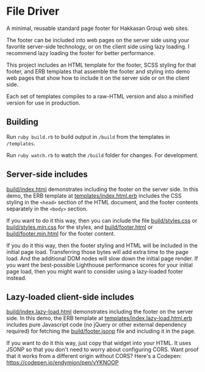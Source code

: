 # File Driver

A minimal, reusable standard page footer for Hakkasan Group web sites.

The footer can be included into web pages on the server side using your favorite server-side technology, or on the client side using lazy loading.  I recommend lazy loading the footer for better performance.

This project includes an HTML template for the footer, SCSS styling for that footer, and ERB templates that assemble the footer and styling into demo web pages that show how to include it on the server side or on the client side.

Each set of templates compiles to a raw-HTML version and also a minified version for use in production.

## Building

Run `ruby build.rb` to build output in `/build` from the templates
in `/templates`.

Run `ruby watch.rb` to watch the `/build` folder for changes.  For development.

## Server-side includes

[build/index.html](build/index.html) demonstrates including the footer on the server side.  In this demo, the ERB template at [templates/index.html.erb](templates/index.html.erb) includes the CSS styling in the `<head>` section of the HTML document, and the footer contents separately in the `<body>` section.

If you want to do it this way, then you can include the file [build/styles.css](build/styles.css) or [build/styles.min.css](build/styles.min.css) for the styles, and [build/footer.html](build/footer.html) or [build/footer.min.html](build/footer.min.html) for the footer content.

If you do it this way, then the footer styling and HTML will be included in the initial page load.  Transferring those bytes will add extra time to the page load.  And the additional DOM nodes will slow down the initial page render.  If you want the best-possible Lighthouse performance scores for your initial page load, then you might want to consider using a lazy-loaded footer instead.

## Lazy-loaded client-side includes

[build/index.lazy-load.html](build/index.lazy-load.html) demonstrates including the footer on the server side.  In this demo, the ERB template at [templates/index.lazy-load.html.erb](templates/index.lazy-load.html.erb) includes pure Javascript code (no jQuery or other external dependency required) for fetching the [build/footer.jsonp](build/footer.jsonp) file and including it in the page.

If you want to do it this way, just copy that widget into your HTML.  It uses JSONP so that you don't need to worry about configuring CORS.  Want proof that it works from a different origin without CORS?  Here's a Codepen: https://codepen.io/endymion/pen/vYKNOOP
